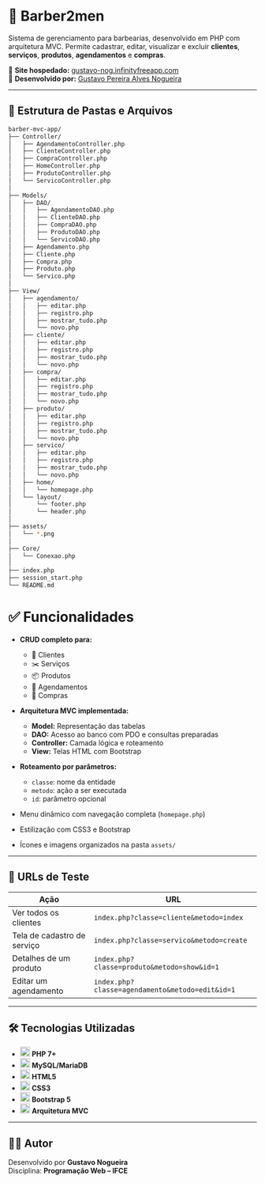 # 💈 Barber2men

Sistema de gerenciamento para barbearias, desenvolvido em PHP com arquitetura MVC. Permite cadastrar, editar, visualizar e excluir **clientes**, **serviços**, **produtos**, **agendamentos** e **compras**.

🔗 **Site hospedado:** [gustavo-nog.infinityfreeapp.com](https://www.gustavo-nog.infinityfreeapp.com/)  
👤 **Desenvolvido por:** [Gustavo Pereira Alves Nogueira](https://www.linkedin.com/in/gustavo-alves-nogueira)

---

## 📁 Estrutura de Pastas e Arquivos

```bash
barber-mvc-app/
├── Controller/
│   ├── AgendamentoController.php
│   ├── ClienteController.php
│   ├── CompraController.php
│   ├── HomeController.php
│   ├── ProdutoController.php
│   └── ServicoController.php
│
├── Models/
│   ├── DAO/
│   │   ├── AgendamentoDAO.php
│   │   ├── ClienteDAO.php
│   │   ├── CompraDAO.php
│   │   ├── ProdutoDAO.php
│   │   └── ServicoDAO.php
│   ├── Agendamento.php
│   ├── Cliente.php
│   ├── Compra.php
│   ├── Produto.php
│   └── Servico.php
│
├── View/
│   ├── agendamento/
│   │   ├── editar.php
│   │   ├── registro.php
│   │   ├── mostrar_tudo.php
│   │   └── novo.php
│   ├── cliente/
│   │   ├── editar.php
│   │   ├── registro.php
│   │   ├── mostrar_tudo.php
│   │   └── novo.php
│   ├── compra/
│   │   ├── editar.php
│   │   ├── registro.php
│   │   ├── mostrar_tudo.php
│   │   └── novo.php
│   ├── produto/
│   │   ├── editar.php
│   │   ├── registro.php
│   │   ├── mostrar_tudo.php
│   │   └── novo.php
│   ├── servico/
│   │   ├── editar.php
│   │   ├── registro.php
│   │   ├── mostrar_tudo.php
│   │   └── novo.php
│   ├── home/
│   │   └── homepage.php
│   └── layout/
│       └── footer.php
│       └── header.php
│
├── assets/
│   └── *.png
│
├── Core/
│   └── Conexao.php
│
├── index.php
├── session_start.php
└── README.md
```

# ✅ Funcionalidades

- **CRUD completo para:**
  - 🧑 Clientes
  - ✂️ Serviços
  - 📦 Produtos
  - 📅 Agendamentos
  - 🛒 Compras

- **Arquitetura MVC implementada:**
  - **Model:** Representação das tabelas
  - **DAO:** Acesso ao banco com PDO e consultas preparadas
  - **Controller:** Camada lógica e roteamento
  - **View:** Telas HTML com Bootstrap

- **Roteamento por parâmetros:**
  - `classe`: nome da entidade
  - `metodo`: ação a ser executada
  - `id`: parâmetro opcional

- Menu dinâmico com navegação completa (`homepage.php`)
- Estilização com CSS3 e Bootstrap
- Ícones e imagens organizados na pasta `assets/`

---

## 🔗 URLs de Teste

| Ação                        | URL                                              |
|-----------------------------|--------------------------------------------------|
| Ver todos os clientes       | `index.php?classe=cliente&metodo=index`         |
| Tela de cadastro de serviço | `index.php?classe=servico&metodo=create`        |
| Detalhes de um produto      | `index.php?classe=produto&metodo=show&id=1`     |
| Editar um agendamento       | `index.php?classe=agendamento&metodo=edit&id=1` |

---

## 🛠 Tecnologias Utilizadas

- <img src="https://cdn.jsdelivr.net/gh/devicons/devicon/icons/php/php-original.svg" alt="PHP" width="20"/> **PHP 7+**
- <img src="https://cdn.jsdelivr.net/gh/devicons/devicon/icons/mysql/mysql-original.svg" alt="MySQL" width="20"/> **MySQL/MariaDB**
- <img src="https://cdn.jsdelivr.net/gh/devicons/devicon/icons/html5/html5-original.svg" alt="HTML5" width="20"/> **HTML5**
- <img src="https://cdn.jsdelivr.net/gh/devicons/devicon/icons/css3/css3-original.svg" alt="CSS3" width="20"/> **CSS3**
- <img src="https://getbootstrap.com/docs/5.3/assets/brand/bootstrap-logo-shadow.png" alt="Bootstrap" width="20"/> **Bootstrap 5**
- <img src="https://img.icons8.com/ios-filled/50/000000/workflow.png" alt="MVC" width="20"/> **Arquitetura MVC**

---

## 👨‍💻 Autor

Desenvolvido por **Gustavo Nogueira**  
Disciplina: **Programação Web – IFCE**